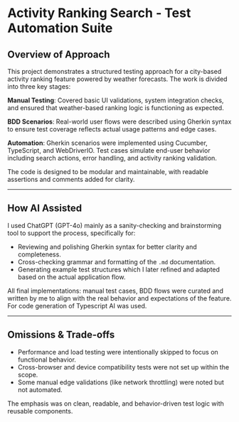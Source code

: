 # Activity Ranking Search - Test Automation Suite

## Overview of Approach

This project demonstrates a structured testing approach for a city-based activity ranking feature powered by weather forecasts. The work is divided into three key stages:

**Manual Testing**: Covered basic UI validations, system integration checks, and ensured that weather-based ranking logic is functioning as expected.

**BDD Scenarios**: Real-world user flows were described using Gherkin syntax to ensure test coverage reflects actual usage patterns and edge cases.

**Automation**: Gherkin scenarios were implemented using Cucumber, TypeScript, and WebDriverIO. Test cases simulate end-user behavior including search actions, error handling, and activity ranking validation.

The code is designed to be modular and maintainable, with readable assertions and comments added for clarity.

---

## How AI Assisted

I used ChatGPT (GPT-4o) mainly as a sanity-checking and brainstorming tool to support the process, specifically for:

- Reviewing and polishing Gherkin syntax for better clarity and completeness.
- Cross-checking grammar and formatting of the `.md` documentation.
- Generating example test structures which I later refined and adapted based on the actual application flow.

All final implementations: manual test cases, BDD flows were curated and written by me to align with the real behavior and expectations of the feature. For code generation of Typescript AI was used.

---

## Omissions & Trade-offs

- Performance and load testing were intentionally skipped to focus on functional behavior.
- Cross-browser and device compatibility tests were not set up within the scope.
- Some manual edge validations (like network throttling) were noted but not automated.

The emphasis was on clean, readable, and behavior-driven test logic with reusable components.

